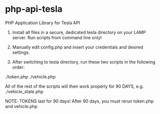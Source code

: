 # php-api-tesla
PHP Application Library for Tesla API

1. Install all files in a secure, dedicated tesla directory on your LAMP server. Run scripts from command line only!

2. Manually edit config.php and insert your credentials and desired settings.

3. After switching to tesla directory, run these two scripts in the following order:

./token.php
./vehicle.php

All of the rest of the scripts will then work properly for 90 DAYS, 
e.g. ./vehicle_state.php

NOTE: TOKENS last for 90 days! After 90 days, you must rerun token.php and vehicle.php
